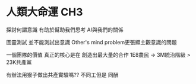 # 人類大命運 CH3
探討何謂意識 有助於幫助我們思考 AI與我們的關係

圖靈測試 並不能測試出意識
Other's mind problem更張顯主觀意識的問題

一個團隊的價值 真正的核心是在 創造出最大量的合作
1E8農民 -> 3M統治階級 > 23K共產黨

有辦法用猴子做出共產實驗嗎??
不同工但是 同酬
<!--stackedit_data:
eyJoaXN0b3J5IjpbODcwNjY1MzY3LC02NTk0MDg5OCwxMjAzMT
M2Mzk4XX0=
-->